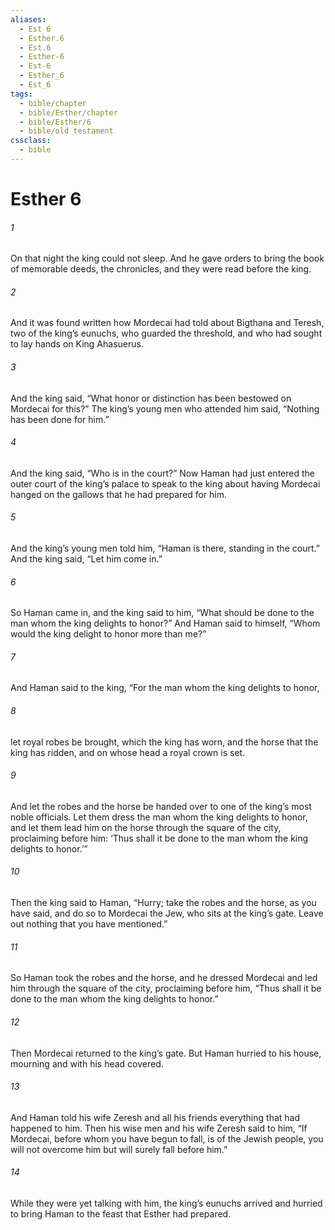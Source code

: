 ```yaml
---
aliases:
  - Est 6
  - Esther.6
  - Est.6
  - Esther-6
  - Est-6
  - Esther_6
  - Est_6
tags:
  - bible/chapter
  - bible/Esther/chapter
  - bible/Esther/6
  - bible/old testament
cssclass:
  - bible
---
```


# Esther 6

###### 1
On that night the king could not sleep. And he gave orders to bring the book of memorable deeds, the chronicles, and they were read before the king.
###### 2
And it was found written how Mordecai had told about Bigthana and Teresh, two of the king’s eunuchs, who guarded the threshold, and who had sought to lay hands on King Ahasuerus.
###### 3
And the king said, “What honor or distinction has been bestowed on Mordecai for this?” The king’s young men who attended him said, “Nothing has been done for him.”
###### 4
And the king said, “Who is in the court?” Now Haman had just entered the outer court of the king’s palace to speak to the king about having Mordecai hanged on the gallows that he had prepared for him.
###### 5
And the king’s young men told him, “Haman is there, standing in the court.” And the king said, “Let him come in.”
###### 6
So Haman came in, and the king said to him, “What should be done to the man whom the king delights to honor?” And Haman said to himself, “Whom would the king delight to honor more than me?”
###### 7
And Haman said to the king, “For the man whom the king delights to honor,
###### 8
let royal robes be brought, which the king has worn, and the horse that the king has ridden, and on whose head a royal crown is set.
###### 9
And let the robes and the horse be handed over to one of the king’s most noble officials. Let them dress the man whom the king delights to honor, and let them lead him on the horse through the square of the city, proclaiming before him: ‘Thus shall it be done to the man whom the king delights to honor.’”
###### 10
Then the king said to Haman, “Hurry; take the robes and the horse, as you have said, and do so to Mordecai the Jew, who sits at the king’s gate. Leave out nothing that you have mentioned.”
###### 11
So Haman took the robes and the horse, and he dressed Mordecai and led him through the square of the city, proclaiming before him, “Thus shall it be done to the man whom the king delights to honor.”
###### 12
Then Mordecai returned to the king’s gate. But Haman hurried to his house, mourning and with his head covered.
###### 13
And Haman told his wife Zeresh and all his friends everything that had happened to him. Then his wise men and his wife Zeresh said to him, “If Mordecai, before whom you have begun to fall, is of the Jewish people, you will not overcome him but will surely fall before him.”
###### 14
While they were yet talking with him, the king’s eunuchs arrived and hurried to bring Haman to the feast that Esther had prepared.


